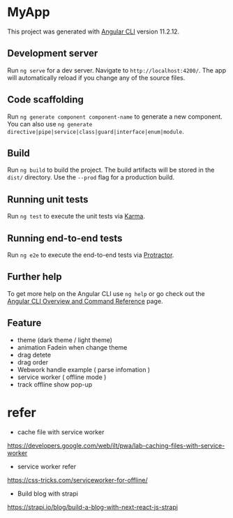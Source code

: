 # MyApp

This project was generated with [Angular CLI](https://github.com/angular/angular-cli) version 11.2.12.

## Development server

Run `ng serve` for a dev server. Navigate to `http://localhost:4200/`. The app will automatically reload if you change any of the source files.

## Code scaffolding

Run `ng generate component component-name` to generate a new component. You can also use `ng generate directive|pipe|service|class|guard|interface|enum|module`.

## Build

Run `ng build` to build the project. The build artifacts will be stored in the `dist/` directory. Use the `--prod` flag for a production build.

## Running unit tests

Run `ng test` to execute the unit tests via [Karma](https://karma-runner.github.io).

## Running end-to-end tests

Run `ng e2e` to execute the end-to-end tests via [Protractor](http://www.protractortest.org/).

## Further help

To get more help on the Angular CLI use `ng help` or go check out the [Angular CLI Overview and Command Reference](https://angular.io/cli) page.


## Feature

- theme (dark theme / light theme) 
- animation Fadein when change theme
- drag detete
- drag order
- Webwork handle example (
    parse infomation
)
- service worker (
    offline mode
)
- track offline show pop-up



# refer

- cache file with service worker

https://developers.google.com/web/ilt/pwa/lab-caching-files-with-service-worker


- service worker refer

https://css-tricks.com/serviceworker-for-offline/

- Build blog with strapi 

https://strapi.io/blog/build-a-blog-with-next-react-js-strapi